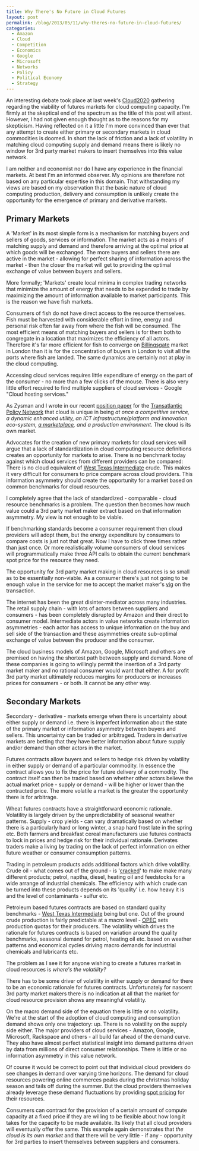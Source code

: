 ```yaml
---
title: Why There's No Future in Cloud Futures
layout: post
permalink: /blog/2013/05/11/why-theres-no-future-in-cloud-futures/
categories:
  - Amazon
  - Cloud
  - Competition
  - Economics
  - Google
  - Microsoft
  - Networks
  - Policy
  - Political Economy
  - Strategy
---
```

[<img class="size-medium wp-image-880 alignleft" alt="" src="http://i0.wp.com/www.adamalthus.com/wp-content/uploads/2013/05/iStock_000008785942Large-300x199.jpg?fit=300%2C199" srcset="http://i1.wp.com/www.adamalthus.com/wp-content/uploads/2013/05/iStock_000008785942Large.jpg?resize=300%2C199 300w, http://i1.wp.com/www.adamalthus.com/wp-content/uploads/2013/05/iStock_000008785942Large.jpg?resize=940%2C623 940w, http://i1.wp.com/www.adamalthus.com/wp-content/uploads/2013/05/iStock_000008785942Large.jpg?resize=620%2C411 620w" sizes="(max-width: 300px) 100vw, 300px" data-recalc-dims="1" />](http://i1.wp.com/www.adamalthus.com/wp-content/uploads/2013/05/iStock_000008785942Large.jpg)An interesting debate took place at last week's <a href="http://cloud2020summit.com/" target="_blank">Cloud2020</a> gathering regarding the viability of futures markets for cloud computing capacity. I'm firmly at the skeptical end of the spectrum as the title of this post will attest. However, I had not given enough thought as to the reasons for my skepticism. Having reflected on it a little I'm more convinced than ever that any attempt to create either primary or secondary markets in cloud commodities is doomed. In short the lack of friction and a lack of volatility in matching cloud computing supply and demand means there is likely no window for 3rd party market makers to insert themselves into this value network.<!--more-->

I am neither and economist nor do I have any experience in the financial markets. At best I'm an informed observer. My opinions are therefore not based on any particular expertise in this domain. That withstanding my views are based on my observation that the basic nature of cloud computing production, delivery and consumption is unlikely create the opportunity for the emergence of primary and derivative markets.

## Primary Markets

A 'Market' in its most simple form is a mechanism for matching buyers and sellers of goods, services or information. The market acts as a means of matching supply and demand and therefore arriving at the optimal price at which goods will be exchanged. The more buyers and sellers there are active in the market - allowing for perfect sharing of information across the market - then the closer the market will get to providing the optimal exchange of value between buyers and sellers.

More formally; 'Markets' create local minima in complex trading networks that minimize the amount of energy that needs to be expended to trade by maximizing the amount of information available to market participants. This is the reason we have fish markets.

Consumers of fish do not have direct access to the resource themselves. Fish must be harvested with considerable effort in time, energy and personal risk often far away from where the fish will be consumed. The most efficient means of matching buyers and sellers is for them both to congregate in a location that maximizes the efficiency of all actors. Therefore it's far more efficient for fish to converge on <a href="http://en.wikipedia.org/wiki/Billingsgate_Fish_Market" target="_blank">Billingsgate</a> market in London than it is for the concentration of buyers in London to visit all the ports where fish are landed. The same dynamics are certainly not at play in the cloud computing.

Accessing cloud services requires little expenditure of energy on the part of the consumer - no more than a few clicks of the mouse. There is also very little effort required to find multiple suppliers of cloud services - Google "Cloud hosting services."

As Zysman and I wrote in our recent <a href="http://brie.berkeley.edu/publications/WP_201%20TPN%20Cloud%20Computing.pdf" target="_blank">position paper</a> for the <a href="http://www.tpnonline.org/" target="_blank">Transatlantic Policy Network</a> that cloud is unique in being _at once a competitive service, a dynamic enhanced utility, an ICT infrastructure/platform and innovation eco-system, <span style="text-decoration: underline;">a marketplace</span>, and a production environment._ The cloud is its own market.

Advocates for the creation of new primary markets for cloud services will argue that a lack of standardization in cloud computing resource definitions creates an opportunity for markets to arise. There is no benchmark today against which cloud services from different providers can be compared: There is no cloud equivalent of <a href="http://en.wikipedia.org/wiki/West_Texas_Intermediate" target="_blank">West Texas Intermediate</a> crude. This makes it very difficult for consumers to price compare across cloud providers. This information asymmetry should create the opportunity for a market based on common benchmarks for cloud resources.

I completely agree that the lack of standardized - comparable - cloud resource benchmarks is a problem. The question then becomes how much value could a 3rd party market maker extract based on that information asymmetry. My view is not enough to be viable.

If benchmarking standards become a consumer requirement then cloud providers will adopt them, but the energy expenditure by consumers to compare costs is just not that great. Now I have to click three times rather than just once. Or more realistically volume consumers of cloud services will programmatically make three API calls to obtain the current benchmark spot price for the resource they need.

The opportunity for 3rd party market making in cloud resources is so small as to be essentially non-viable. As a consumer there's just not going to be enough value in the service for me to accept the market maker's <a href="http://en.wikipedia.org/wiki/Vigorish" target="_blank">vig</a> on the transaction.

The internet has been the great disinter-mediator across many industries. The retail supply chain - with lots of actors between suppliers and consumers - has been completely disrupted by Amazon and their direct to consumer model. Intermediate actors in value networks create information asymmetries - each actor has access to unique information on the buy and sell side of the transaction and these asymmetries create sub-optimal exchange of value between the producer and the consumer.

The cloud business models of Amazon, Google, Microsoft and others are premised on having the shortest path between supply and demand. None of these companies is going to willingly permit the insertion of a 3rd party market maker and no rational consumer would want that either. A for profit 3rd party market ultimately reduces margins for producers or increases prices for consumers - or both. It cannot be any other way.

## Secondary Markets

Secondary - derivative - markets emerge when there is uncertainty about either supply or demand i.e. there is imperfect information about the state of the primary market or information asymmetry between buyers and sellers. This uncertainty can be traded or arbitraged. Traders in derivative markets are betting that they have better information about future supply and/or demand than other actors in the market.

Futures contracts allow buyers and sellers to hedge risk driven by volatility in either supply or demand of a particular commodity. In essence the contract allows you to fix the price for future delivery of a commodity. The contract itself can then be traded based on whether other actors believe the actual market price - supply or demand - will be higher or lower than the contracted price. The more volatile a market is the greater the opportunity there is for arbitrage.

Wheat futures contracts have a straightforward economic rationale. Volatility is largely driven by the unpredictability of seasonal weather patterns. Supply - crop yields - can vary dramatically based on whether there is a particularly hard or long winter, a snap hard frost late in the spring etc. Both farmers and breakfast cereal manufacturers use futures contracts to lock in prices and hedge risk for their individual rationale. Derivates traders make a living by trading on the lack of perfect information on either future weather or consumer consumption patterns.

Trading in petroleum products adds additional factors which drive volatility. Crude oil - what comes out of the ground - is '<a href="http://en.wikipedia.org/wiki/Cracking_(chemistry)" target="_blank">cracked</a>' to make make many different products; petrol, naptha, diesel, heating oil and feedstocks for a wide arrange of industrial chemicals. The efficiency with which crude can be turned into these products depends on its 'quality' i.e. how heavy it is and the level of contaminants - sulfur etc.

Petroleum based futures contracts are based on standard quality benchmarks - <a href="http://en.wikipedia.org/wiki/West_Texas_Intermediate" target="_blank">West Texas Intermediate</a> being but one. Out of the ground crude production is fairly predictable at a macro level - <a href="http://www.opec.org/opec_web/en/" target="_blank">OPEC</a> sets production quotas for their producers. The volatility which drives the rationale for futures contracts is based on variation around the quality benchmarks, seasonal demand for petrol, heating oil etc. based on weather patterns and economical cycles driving macro demands for industrial chemicals and lubricants etc.

The problem as I see it for anyone wishing to create a futures market in cloud resources is _where's the volatility?_

There has to be some driver of volatility in either supply or demand for there to be an economic rationale for futures contracts. Unfortunately for nascent 3rd party market makers there is no indication at all that the market for cloud resource provision shows any meaningful volatility.

On the macro demand side of the equation there is little or no volatility. We're at the start of the adoption of cloud computing and consumption demand shows only one trajectory: up. There is no volatility on the supply side either. The major providers of cloud services - Amazon, Google, Microsoft, Rackspace and others - all build far ahead of the demand curve. They also have almost perfect statistical insight into demand patterns driven by data from millions of direct consumer relationships. There is little or no information asymmetry in this value network.

Of course it would be correct to point out that individual cloud providers do see changes in demand over varying time horizons. The demand for cloud resources powering online commerces peaks during the christmas holiday season and tails off during the summer. But the cloud providers themselves already leverage these demand fluctuations by providing <a href="http://aws.amazon.com/ec2/spot-instances/" target="_blank">spot pricing</a> for their resources.

Consumers can contract for the provision of a certain amount of compute capacity at a fixed price if they are willing to be flexible about how long it takes for the capacity to be made available. Its likely that all cloud providers will eventually offer the same. This example again demonstrates that _the cloud is its own market_ and that there will be very little - if any - opportunity for 3rd parties to insert themselves between suppliers and consumers.
